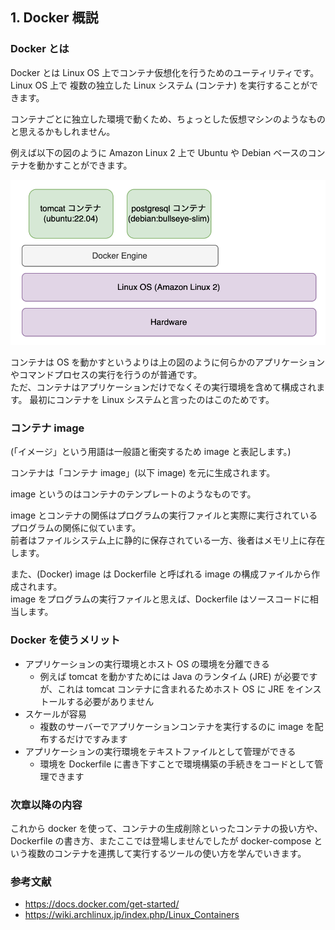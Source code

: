 ## 1. Docker 概説

### Docker とは
Docker とは Linux OS 上でコンテナ仮想化を行うためのユーティリティです。  
Linux OS 上で 複数の独立した Linux システム (コンテナ) を実行することができます。

コンテナごとに独立した環境で動くため、ちょっとした仮想マシンのようなものと思えるかもしれません。

例えば以下の図のように Amazon Linux 2 上で Ubuntu や Debian ベースのコンテナを動かすことができます。

<img src="./1_1_containers.png" width="600px" />

コンテナは OS を動かすというよりは上の図のように何らかのアプリケーションやコマンドプロセスの実行を行うのが普通です。  
ただ、コンテナはアプリケーションだけでなくその実行環境を含めて構成されます。
最初にコンテナを Linux システムと言ったのはこのためです。

### コンテナ image
(「イメージ」という用語は一般語と衝突するため image と表記します。)

コンテナは「コンテナ image」(以下 image) を元に生成されます。

image というのはコンテナのテンプレートのようなものです。

image とコンテナの関係はプログラムの実行ファイルと実際に実行されているプログラムの関係に似ています。  
前者はファイルシステム上に静的に保存されている一方、後者はメモリ上に存在します。

また、(Docker) image は Dockerfile と呼ばれる image の構成ファイルから作成されます。  
image をプログラムの実行ファイルと思えば、Dockerfile はソースコードに相当します。

### Docker を使うメリット
- アプリケーションの実行環境とホスト OS の環境を分離できる
  - 例えば tomcat を動かすためには Java のランタイム (JRE) が必要ですが、これは tomcat コンテナに含まれるためホスト OS に JRE をインストールする必要がありません
- スケールが容易
  - 複数のサーバーでアプリケーションコンテナを実行するのに image を配布するだけですみます
- アプリケーションの実行環境をテキストファイルとして管理ができる
  - 環境を Dockerfile に書き下すことで環境構築の手続きをコードとして管理できます

### 次章以降の内容
これから docker を使って、コンテナの生成削除といったコンテナの扱い方や、Dockerfile の書き方、またここでは登場しませんでしたが docker-compose という複数のコンテナを連携して実行するツールの使い方を学んでいきます。

### 参考文献
- https://docs.docker.com/get-started/
- https://wiki.archlinux.jp/index.php/Linux_Containers
